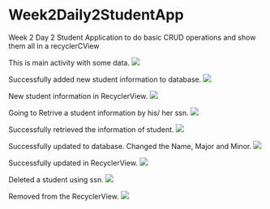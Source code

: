 # Week2Daily2StudentApp
Week 2 Day 2 Student Application to do basic CRUD operations and show them all in a recyclerCView

This is main activity with some data.
![](app/src/main/res/drawable/screenshot_1.png)

Successfully added new student information to database.
![](app/src/main/res/drawable/screenshot_2.png)

New student information in RecyclerView.
![](app/src/main/res/drawable/screenshot_3.png)

Going to Retrive a student information by his/ her ssn.
![](app/src/main/res/drawable/screenshot_4.png)

Successfully retrieved the information of student.
![](app/src/main/res/drawable/screenshot_5.png)

Successfully updated to database. Changed the Name, Major and Minor.
![](app/src/main/res/drawable/screenshot_6.png)

Successfully updated in RecyclerView.
![](app/src/main/res/drawable/screenshot_7.png)

Deleted a student using ssn.
![](app/src/main/res/drawable/screenshot_8.png)

Removed from the RecyclerView.
![](app/src/main/res/drawable/screenshot_9.png)
